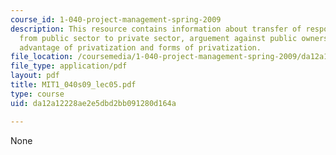 ```yaml
---
course_id: 1-040-project-management-spring-2009
description: This resource contains information about transfer of responsibilities
  from public sector to private sector, arguement against public ownership, potential
  advantage of privatization and forms of privatization.
file_location: /coursemedia/1-040-project-management-spring-2009/da12a12228ae2e5dbd2bb091280d164a_MIT1_040s09_lec05.pdf
file_type: application/pdf
layout: pdf
title: MIT1_040s09_lec05.pdf
type: course
uid: da12a12228ae2e5dbd2bb091280d164a

---
```

None